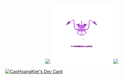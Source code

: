 <p align="center">
 <img width="250px" src="https://media4.giphy.com/media/eLw1b6BOoLoQJNy6PJ/giphy.gif"> 
 <img width="200px" src="CHK-logo_thumbnail.png"> 
 <img width="250px" src="https://media4.giphy.com/media/eLw1b6BOoLoQJNy6PJ/giphy.gif"> 
</p>
<a href="https://app.daily.dev/kietcaohoang"><img src="https://api.daily.dev/devcards/deede1ea79544dcabd8053c94fde5bca.png?r=mua" width="400" alt="CaoHoangKiet's Dev Card"/></a>
